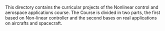 This directory contains the curricular projects of the Nonlinear control and aerospace applications course. The Course is divided in two parts, the first based on Non-linear controller and the second bases on real applications on aircrafts and spacecraft.
